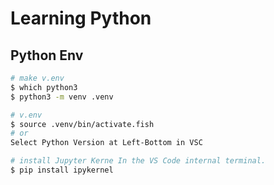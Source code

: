 # Learning Python
## Python Env

```bash
# make v.env
$ which python3
$ python3 -m venv .venv

# v.env
$ source .venv/bin/activate.fish
# or
Select Python Version at Left-Bottom in VSC

# install Jupyter Kerne In the VS Code internal terminal.
$ pip install ipykernel
```
